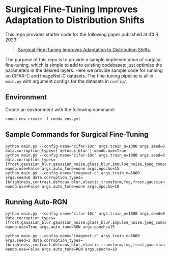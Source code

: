 # Surgical Fine-Tuning Improves Adaptation to Distribution Shifts

This repo provides starter code for the following paper published at ICLR 2023: 
> [Surgical Fine-Tuning Improves Adaptation to Distribution Shifts](https://openreview.net/pdf?id=APuPRxjHvZ).

The purpose of this repo is to provide a sample implementation of surgical fine-tuning, which is simple to add to existing codebases: just optimize the parameters in the desired layers. Here we provide sample code for running on CIFAR-C and ImageNet-C datasets.
The fine-tuning pipeline is all in `main.py` with argument configs for the datasets in `config/`.

## Environment

Create an environment with the following command:
```
conda env create -f conda_env.yml
```

## **Sample Commands for Surgical Fine-Tuning**
```
python main.py --config-name='cifar-10c' args.train_n=1000 args.seed=0 data.corruption_types=['defocus_blur'] wandb.use=True
python main.py --config-name='cifar-10c' args.train_n=1000 args.seed=0 data.corruption_types=[frost,gaussian_blur,gaussian_noise,glass_blur,impulse_noise,jpeg_compression,motion_blur,pixelate,saturate,shot_noise,snow,spatter,speckle_noise,zoom_blur] wandb.use=False args.auto_tune=none args.epochs=15 
python main.py --config-name='imagenet-c' args.train_n=5000 args.seed=0 data.corruption_types=[brightness,contrast,defocus_blur,elastic_transform,fog,frost,gaussian_noise,glass_blur,impulse_noise,jpeg_compression,motion_blur,pixelate,shot_noise,snow,zoom_blur] wandb.use=False args.auto_tune=none args.epochs=10
```

## Running Auto-RGN
```
python main.py --config-name='cifar-10c' args.train_n=1000 args.seed=0 data.corruption_types=[frost,gaussian_blur,gaussian_noise,glass_blur,impulse_noise,jpeg_compression,motion_blur,pixelate,saturate,shot_noise,snow,spatter,speckle_noise,zoom_blur]  wandb.use=True args.auto_tune=RGN args.epochs=15

python main.py --config-name='imagenet-c' args.train_n=5000 args.seed=2 data.corruption_types=[brightness,contrast,defocus_blur,elastic_transform,fog,frost,gaussian_noise,glass_blur,impulse_noise,jpeg_compression,motion_blur,pixelate,shot_noise,snow,zoom_blur] wandb.use=False args.auto_tune=RGN args.epochs=10

```

